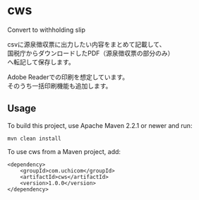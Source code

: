 # cws

Convert to withholding slip  

csvに源泉徴収票に出力したい内容をまとめて記載して、  
国税庁からダウンロードしたPDF（源泉徴収票の部分のみ）  
へ転記して保存します。  

Adobe Readerでの印刷を想定しています。  
そのうち一括印刷機能も追加します。

Usage
-----

To build this project, use Apache Maven 2.2.1 or newer and run:

    mvn clean install

To use cws from a Maven project, add:

    <dependency>
        <groupId>com.uchicom</groupId>
        <artifactId>cws</artifactId>
        <version>1.0.0</version>
    </dependency>
